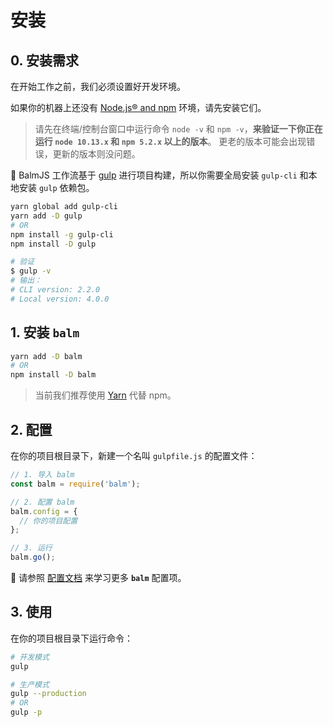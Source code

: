 # 安装

## 0. 安装需求

在开始工作之前，我们必须设置好开发环境。

如果你的机器上还没有 [Node.js® and npm](https://nodejs.org/en/download/) 环境，请先安装它们。

> 请先在终端/控制台窗口中运行命令 `node -v` 和 `npm -v`，**来验证一下你正在运行 `node 10.13.x` 和 `npm 5.2.x` 以上的版本**。 更老的版本可能会出现错误，更新的版本则没问题。

:bell: BalmJS 工作流基于 [gulp](https://gulpjs.com/) 进行项目构建，所以你需要全局安装 `gulp-cli` 和本地安装 `gulp` 依赖包。

```sh
yarn global add gulp-cli
yarn add -D gulp
# OR
npm install -g gulp-cli
npm install -D gulp

# 验证
$ gulp -v
# 输出：
# CLI version: 2.2.0
# Local version: 4.0.0
```

## 1. 安装 **`balm`**

```sh
yarn add -D balm
# OR
npm install -D balm
```

> 当前我们推荐使用 [Yarn](https://yarnpkg.com/en/docs/install) 代替 npm。

## 2. 配置

在你的项目根目录下，新建一个名叫 `gulpfile.js` 的配置文件：

```js
// 1. 导入 balm
const balm = require('balm');

// 2. 配置 balm
balm.config = {
  // 你的项目配置
};

// 3. 运行
balm.go();
```

:page_with_curl: 请参照 [配置文档](../config/) 来学习更多 **`balm`** 配置项。

## 3. 使用

在你的项目根目录下运行命令：

```sh
# 开发模式
gulp

# 生产模式
gulp --production
# OR
gulp -p
```
